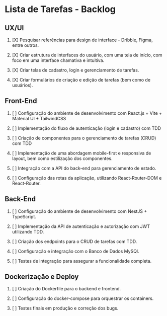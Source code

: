 # Lista de Tarefas - Backlog


## UX/UI

1. [X] Pesquisar referências para design de interface - Dribble, Figma, entre outros.

2. [X] Criar estrutura de interfaces do usuário, com uma tela de início, com foco em uma interface chamativa e intuitiva.

3. [X] Criar telas de cadastro, login e gerenciamento de tarefas.

4. [X] Criar formulários de criação e edição de tarefas (bem como de usuários).


## Front-End

1. [ ] Configuração do ambiente de desenvolvimento com React.js + Vite + Material UI + TailwindCSS

2. [ ] Implementação do fluxo de autenticação (login e cadastro) com TDD

3. [ ] Criação de componentes para o gerenciamento de tarefas (CRUD) com TDD

4. [ ] Implementação de uma abordagem mobile-first e responsiva de layout, bem como estilização dos componentes.

5. [ ] Integração com a API do back-end para gerenciamento de estado.

6. [ ] Configuração das rotas da aplicação, utilizando React-Router-DOM e React-Router.


## Back-End

1. [ ] Configuração do ambiente de desenvolvimento com NestJS + TypeScript.

2. [ ] Implementação da API de autenticação e autorização com JWT utilizando TDD.

3. [ ] Criação dos endpoints para o CRUD de tarefas com TDD.

4. [ ] Configuração e integração com o Banco de Dados MySQl.

5. [ ] Testes de integração para assegurar a funcionalidade completa.


## Dockerização e Deploy

1. [ ] Criação do Dockerfile para o backend e frontend.

2. [ ] Configuração do docker-compose para orquestrar os containers.

3. [ ] Testes finais em produção e correção dos bugs.